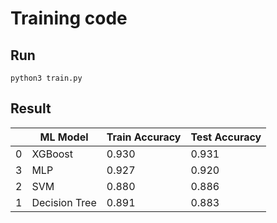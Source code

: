 # Training code

## Run
```
python3 train.py
```

## Result

                     
|   | ML Model      | Train Accuracy | Test Accuracy |
|---|---------------|----------------|---------------|
| 0 | XGBoost       | 0.930          | 0.931         |
| 3 | MLP           | 0.927          | 0.920         |
| 2 | SVM           | 0.880          | 0.886         |
| 1 | Decision Tree | 0.891          | 0.883         |